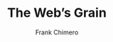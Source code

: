 ---
title: The Web’s Grain 
author: Frank Chimero
link: "https://vimeo.com/344106339?embedded=true&source=video_title&owner=18836617"
---